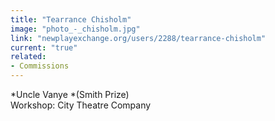 ```yaml
---
title: "Tearrance Chisholm"
image: "photo_-_chisholm.jpg"
link: "newplayexchange.org/users/2288/tearrance-chisholm"
current: "true"
related:
- Commissions
---
```


*Uncle Vanye *(Smith Prize)\Workshop: City Theatre Company
